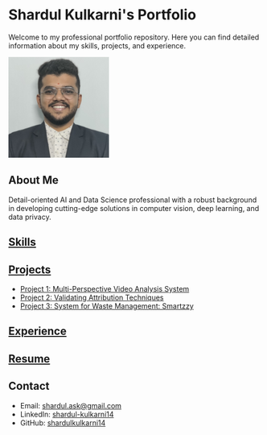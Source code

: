 # Shardul Kulkarni's Portfolio

Welcome to my professional portfolio repository. Here you can find detailed information about my skills, projects, and experience.

<img src="assets/images/profile.jpg" alt="Profile Image" width="200"/>

## About Me
Detail-oriented AI and Data Science professional with a robust background in developing cutting-edge solutions in computer vision, deep learning, and data privacy.

## [Skills](skills/skills.md)

## [Projects](projects/project1.md)
- [Project 1: Multi-Perspective Video Analysis System](projects/project1.md)
- [Project 2: Validating Attribution Techniques](projects/project2.md)
- [Project 3: System for Waste Management: Smartzzy](projects/project3.md)

## [Experience](experience/experience.md)

## [Resume](experience/resume.pdf)

## Contact
- Email: shardul.ask@gmail.com
- LinkedIn: [shardul-kulkarni14](https://www.linkedin.com/in/shardul-kulkarni14/)
- GitHub: [shardulkulkarni14](https://github.com/shardulkulkarni14)
